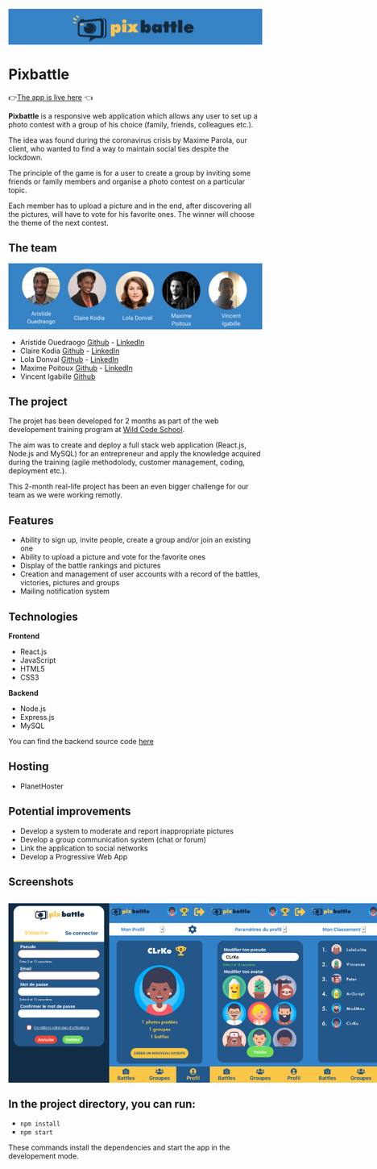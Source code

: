 ![Pixbattle](/public/img/header.png)
# Pixbattle
👉[The app is live here](https://pixbattle.com/) 👈 

**Pixbattle** is a responsive web application which allows any user to set up a photo contest with a group of his choice (family, friends, colleagues etc.).

The idea was found during the coronavirus crisis by Maxime Parola, our client, who wanted to find a way to maintain social ties despite the lockdown. 

The principle of the game is for a user to create a group by inviting some friends or family members and organise a photo contest on a particular topic. 

Each member has to upload a picture and in the end, after discovering all the pictures, will have to vote for his favorite ones. The winner will choose the theme of the next contest.  

## The team

![The team](/public/img/team.png)

* Aristide Ouedraogo [Github](https://github.com/Aristide-O) - [LinkedIn](https://www.linkedin.com/in/aristide-ouedraogo/)
* Claire Kodia [Github](https://github.com/clrko') - [LinkedIn](https://www.linkedin.com/in/clairekodia/)
* Lola Donval [Github](https://github.com/Lola-D) - [LinkedIn](https://www.linkedin.com/in/lola-donval/)
* Maxime Poitoux [Github](https://github.com/MaximePoitoux) - [LinkedIn](https://www.linkedin.com/in/maximepoitoux/)
* Vincent Igabille [Github](https://github.com/vincentiga)

## The project

The projet has been developed for 2 months as part of the web developement training program at [Wild Code School](https://www.wildcodeschool.com/en-GB). 

The aim was to create and deploy a full stack web application (React.js, Node.js and MySQL) for an entrepreneur and apply the knowledge acquired during the training (agile methodolody, customer management, coding, deployment etc.).

This 2-month real-life project has been an even bigger challenge for our team as we were working remotly.
 
## Features

* Ability to sign up, invite people, create a group and/or join an existing one
* Ability to upload a picture and vote for the favorite ones
* Display of the battle rankings and pictures
* Creation and management of user accounts with a record of the battles, victories, pictures and groups
* Mailing notification system

## Technologies

**Frontend**

* React.js
* JavaScript
* HTML5
* CSS3

**Backend**

* Node.js
* Express.js
* MySQL

You can find the backend source code [here](https://github.com/clrko/pixbattle-back)

## Hosting

* PlanetHoster

## Potential improvements

* Develop a system to moderate and report inappropriate pictures
* Develop a group communication system (chat or forum)
* Link the application to social networks 
* Develop a Progressive Web App

## Screenshots

<div style="display:flex; justify-content:space-around; margin:30px 0;">
<img src="/public/img/authpage.png" alt="Authentication page" width="200" height="356"/>
<img src="/public/img/userpage.png" alt="User profile page" width="200" height="356"/>
<img src="/public/img/userprofilesetting.png" alt="Settings of the userprofile" width="200" height="356"/>
<img src="/public/img/userranking.png" alt="Rankiing of the user" width="200" height="356"/>
<img src="/public/img/usergroups.png" alt="List of the user's groups" width="200" height="356"/>
<img src="/public/img/battlecreationtheme.png" alt="Choice of the theme of the battle" width="200" height="356"/>
<img src="/public/img/battlecreationoptions.png" alt="Choice of the options of the battle" width="200" height="356"/>
<img src="/public/img/battlepost.png" alt="Upload of a picture" width="200" height="356"/>
</div>

## In the project directory, you can run:
* `npm install`
* `npm start`

These commands install the dependencies and start the app in the developement mode.
